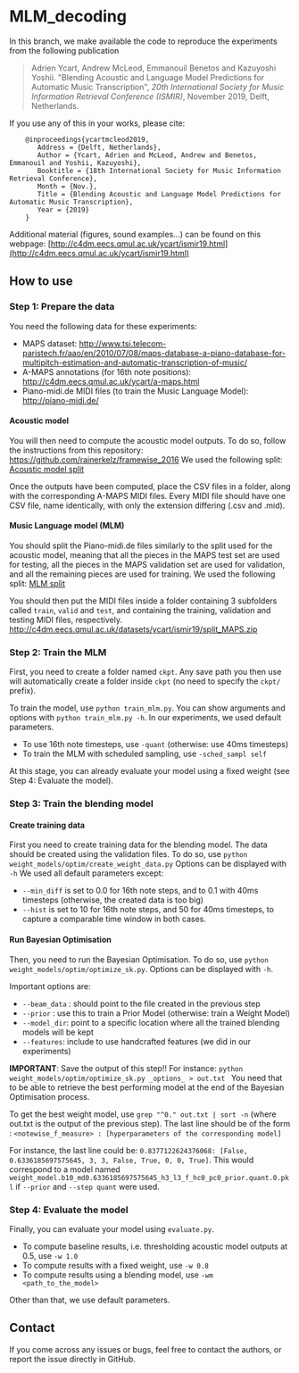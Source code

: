 # MLM_decoding

In this branch, we make available the code to reproduce the experiments from the following publication

> Adrien Ycart, Andrew McLeod, Emmanouil Benetos and Kazuyoshi Yoshii. "Blending Acoustic and Language Model Predictions for Automatic Music Transcription", _20th International Society for Music Information Retrieval Conference (ISMIR)_, November 2019, Delft, Netherlands.

If you use any of this in your works, please cite:

```  
    @inproceedings{ycartmcleod2019, 
       Address = {Delft, Netherlands},     
       Author = {Ycart, Adrien and McLeod, Andrew and Benetos, Emmanouil and Yoshii, Kazuyoshi},    
       Booktitle = {18th International Society for Music Information Retrieval Conference},    
       Month = {Nov.},    
       Title = {Blending Acoustic and Language Model Predictions for Automatic Music Transcription},    
       Year = {2019}    
    }  
```  

Additional material (figures, sound examples...) can be found on this webpage: [http://c4dm.eecs.qmul.ac.uk/ycart/ismir19.html](http://c4dm.eecs.qmul.ac.uk/ycart/ismir19.html)

## How to use

### Step 1: Prepare the data

You need the following data for these experiments:

- MAPS dataset: http://www.tsi.telecom-paristech.fr/aao/en/2010/07/08/maps-database-a-piano-database-for-multipitch-estimation-and-automatic-transcription-of-music/
- A-MAPS annotations (for 16th note positions): http://c4dm.eecs.qmul.ac.uk/ycart/a-maps.html
- Piano-midi.de MIDI files (to train the Music Language Model): http://piano-midi.de/

#### Acoustic model

You will then need to compute the acoustic model outputs.
To do so, follow the instructions from this repository: https://github.com/rainerkelz/framewise_2016
We used the following split: [Acoustic model split](http://c4dm.eecs.qmul.ac.uk/datasets/ycart/ismir19/split_MAPS.zip)

Once the outputs have been computed, place the CSV files in a folder, along with the corresponding A-MAPS MIDI files.
Every MIDI file should have one CSV file, name identically, with only the extension differing (<file>.csv and <file>.mid).

#### Music Language model (MLM)

You should split the Piano-midi.de files similarly to the split used for the acoustic model, meaning that all the pieces in the MAPS test set are used for testing, all the pieces in the MAPS validation set are used for validation, and all the remaining pieces are used for training.
We used the following split: [MLM split](http://c4dm.eecs.qmul.ac.uk/datasets/ycart/ismir19/split_PM.zip)

You should then put the MIDI files inside a folder containing 3 subfolders called ``train``, ``valid`` and ``test``, and containing the training, validation and testing MIDI files, respectively.
http://c4dm.eecs.qmul.ac.uk/datasets/ycart/ismir19/split_MAPS.zip

### Step 2: Train the MLM

First, you need to create a folder named ``ckpt``.
Any save path you then use will automatically create a folder inside ``ckpt`` (no need to specify the ``ckpt/`` prefix).

To train the model, use ``python train_mlm.py``.
You can show arguments and options with ``python train_mlm.py -h``.
In our experiments, we used default parameters.
- To use 16th note timesteps, use ``-quant`` (otherwise: use 40ms timesteps)
- To train the MLM with scheduled sampling, use ``-sched_sampl self``

At this stage, you can already evaluate your model using a fixed weight (see Step 4: Evaluate the model).

### Step 3: Train the blending model

#### Create training data

First you need to create training data for the blending model.
The data should be created using the validation files.
To do so, use ``python weight_models/optim/create_weight_data.py``
Options can be displayed with ``-h``
We used all default parameters except:
- ``--min_diff`` is set to 0.0 for 16th note steps, and to 0.1 with 40ms timesteps (otherwise, the created data is too big)
- ``--hist`` is set to 10 for 16th note steps, and 50 for 40ms timesteps, to capture a comparable time window in both cases.

#### Run Bayesian Optimisation

Then, you need to run the Bayesian Optimisation.
To do so, use ``python weight_models/optim/optimize_sk.py``.
Options can be displayed with ``-h``.

Important options are:
- ``--beam_data`` : should point to the file created in the previous step
- ``--prior`` : use this to train a Prior Model (otherwise: train a Weight Model)
- ``--model_dir``: point to a specific location where all the trained blending models will be kept
- ``--features``: include to use handcrafted features (we did in our experiments)

**IMPORTANT**: Save the output of this step!! For instance: ``python weight_models/optim/optimize_sk.py _options_ > out.txt ``
You need that to be able to retrieve the best performing model at the end of the Bayesian Optimisation process.

To get the best weight model, use ``grep "^0." out.txt | sort -n``
(where out.txt is the output of the previous step).
The last line should be of the form : ``<notewise_f_measure> : [hyperparameters of the corresponding model]``

For instance, the last line could be: ``0.8377122624376068: [False, 0.6336185697575645, 3, 3, False, True, 0, 0, True]``.
This would correspond to a model named ``weight_model.b10_md0.6336185697575645_h3_l3_f_hc0_pc0_prior.quant.0.pkl`` if ``--prior`` and ``--step quant`` were used.

### Step 4: Evaluate the model

Finally, you can evaluate your model using ``evaluate.py``.
- To compute baseline results, i.e. thresholding acoustic model outputs at 0.5, use ``-w 1.0``
- To compute results with a fixed weight, use ``-w 0.8``
- To compute results using a blending model, use ``-wm <path_to_the_model>``

Other than that, we use default parameters.

## Contact

If you come across any issues or bugs, feel free to contact the authors, or report the issue directly in GitHub.




